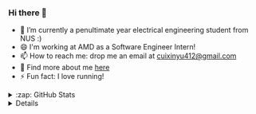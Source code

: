 ### Hi there 👋
- 🌱 I’m currently a penultimate year electrical engineering student from NUS :)
- 😄 I'm working at AMD as a Software Engineer Intern!
- 📫 How to reach me: drop me an email at cuixinyu412@gmail.com
- 👯 Find more about me [here](https://www.linkedin.com/in/xinyu-cui-222025200/)
- ⚡ Fun fact: I love running!

<details>
  <summary>:zap: GitHub Stats</summary>
[![Xinyu's GitHub stats](https://github-readme-stats.vercel.app/api?username=ccxinyuu&hide=stars,contribs&repo=github-readme-stats&count_private=true&show_icons=true&theme=tokyonight&include_all_commits=true)](https://github.com/anuraghazra/github-readme-stats)


[![Top Langs](https://github-readme-stats.vercel.app/api/top-langs/?username=ccxinyuu&count_private=true&layout=compact&hide_border=true&theme=ayu-mirage)](https://github.com/anuraghazra/github-readme-stats)

</details>
<details>
